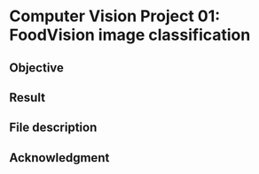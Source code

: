# Computer Vision Project 01: FoodVision image classification

## Objective

## Result

## File description

## Acknowledgment
